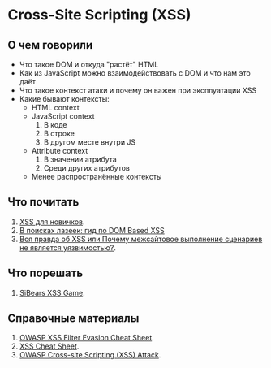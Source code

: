 # Cross-Site Scripting (XSS)

## О чем говорили
+ Что такое DOM и откуда "растёт" HTML
+ Как из JavaScript можно взаимодействовать с DOM и что нам это даёт
+ Что такое контекст атаки и почему он важен при эксплуатации XSS
+ Какие бывают контексты:
  - HTML context
  - JavaScript context
    1. В коде
    2. В строке
    1. В другом месте внутри JS
  - Attribute context
    1. В значении атрибута
    2. Среди других атрибутов
  - Менее распространённые контексты

## Что почитать
1. [XSS для новичков](https://forum.antichat.ru/threads/20140/).
2. [В поисках лазеек: гид по DOM Based XSS](https://habrahabr.ru/company/xakep/blog/189210/)
3. [Вся правда об XSS или Почему межсайтовое выполнение сценариев не является уязвимостью?](https://habrahabr.ru/company/pt/blog/149152/).

## Что порешать
1. [SiBears XSS Game](http://school.sibears.ru/xss).

## Справочные материалы
1. [OWASP XSS Filter Evasion Cheat Sheet](https://www.owasp.org/index.php/XSS_Filter_Evasion_Cheat_Sheet).
2. [XSS Cheat Sheet](http://brutelogic.com.br/blog/cheat-sheet/).
3. [OWASP Cross-site Scripting (XSS) Attack](https://www.owasp.org/index.php/Cross-site_Scripting_(XSS)).
